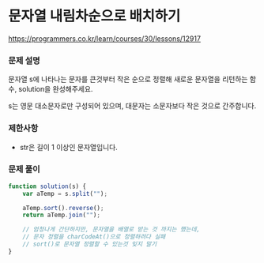 # 문자열 내림차순으로 배치하기

https://programmers.co.kr/learn/courses/30/lessons/12917

### 문제 설명

문자열 s에 나타나는 문자를 큰것부터 작은 순으로 정렬해 새로운 문자열을 리턴하는 함수, solution을 완성해주세요.

s는 영문 대소문자로만 구성되어 있으며, 대문자는 소문자보다 작은 것으로 간주합니다.

### 제한사항

- str은 길이 1 이상인 문자열입니다.

### 문제 풀이

```jsx
function solution(s) {
	var aTemp = s.split("");

	aTemp.sort().reverse();
	return aTemp.join("");

	// 엄청나게 간단하지만, 문자열을 배열로 받는 것 까지는 했는데,
	// 문자 정렬을 charCodeAt()으로 정렬하려다 실패
	// sort()로 문자열 정렬할 수 있는것 잊지 말기
}
```
